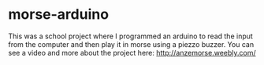 # morse-arduino

This was a school project where I programmed an arduino to read the input from the computer and then play it in morse using a piezzo buzzer.
You can see a video and more about the project here: http://anzemorse.weebly.com/ 
